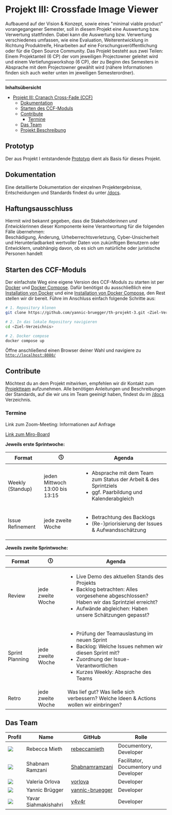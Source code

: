 # Projekt III: Crossfade Image Viewer

Aufbauend auf der Vision &amp; Konzept, sowie eines "minimal viable product" vorangegangener Semester, soll in diesem Projekt eine Auswertung bzw. Verwertung stattfinden. Dabei kann die Auswertung bzw. Verwertung verschiedenes umfassen, wie eine Evaluation, Weiterentwicklung in Richtung Produktreife, Hinarbeiten auf eine Forschungsveröffentlichung oder für die Open Source Community.  Das Projekt besteht aus zwei Teilen: Einem Projektanteil (6 CP) der vom jeweiligen Projectowner geleitet wird und einem Vertiefungsworkshop (6 CP), der zu Beginn des Semesters in Absprache mit dem Projectowner gewählt wird (nähere Informationen finden sich auch weiter unten im jeweiligen Semesterordner).

-----------------

**Inhaltsübersicht**
- [Projekt III: Cranach Cross-Fade (CCF)](#projekt-iii-cranach-cross-fade-ccf)
  - [Dokumentation](#dokumentation)
  - [Starten des CCF-Moduls](#starten-des-ccf-moduls)
  - [Contribute](#contribute)
    - [Termine](#termine)
  - [Das Team](#das-team)
  - [Projekt Beschreibung](#projekt-beschreibung)

## Prototyp
Der aus Projekt I entstandende [Prototyp](https://www.figma.com/proto/Jbh4haqz3FP7IPj9vuxtBG/WTW2-Prototyp?node-id=24%3A29&scaling=scale-down) dient als Basis für dieses Projekt.


## Dokumentation
Eine detaillierte Dokumentation der einzelnen Projektergebnisse, Entscheidungen und Standards findest du unter [/docs](./docs/README.md).

## Haftungsausschluss
Hiermit wird bekannt gegeben, dass die Stakeholder*innen und Entwickler*innen dieser Komponente keine Verantwortung für die folgenden Fälle übernehmen:<br>
Beschädigung, Änderung, Urheberrechtsverletzung, Cyber-Unsicherheit und Herunterladbarkeit wertvoller Daten von zukünftigen Benutzern oder Entwicklern, unabhängig davon, ob es sich um natürliche oder juristische Personen handelt

## Starten des CCF-Moduls
Der einfachste Weg eine eigene Version des CCF-Moduls zu starten ist per [Docker](https://docs.docker.com/get-started/overview/) und [Docker Compose](https://docs.docker.com/compose/). Dafür benötigst du ausschließlich eine [Installation von Docker](https://docs.docker.com/get-docker/) und eine [Installation von Docker Compose](https://docs.docker.com/compose/install/), den Rest stellen wir dir bereit. Führe im Anschluss einfach folgende Schritte aus:

```bash
# 1. Repository klonen
git clone https://github.com/yannic-bruegger/th-projekt-3.git <Ziel-Verzeichnis>

# 2. In das lokale Repository navigieren
cd <Ziel-Verzeichnis>

# 2. Docker compose
docker compose up
```
Öffne anschließend einen Browser deiner Wahl und navigiere zu [`http://localhost:8080/`](http://localhost:8080/)

## Contribute
Möchtest du an dem Projekt mitwirken, empfehlen wir dir Kontakt zum [Projektteam](#das-team) aufzunehmen. Alle benötigen Anleitungen und Beschreibungen der Standards, auf die wir uns im Team geeinigt haben, findest du im  [/docs](./docs/README.md) Verzeichnis.
### Termine

Link zum Zoom-Meeting: Informationen auf Anfrage<br>

[Link zum Miro-Board](https://miro.com/app/board/o9J_lFjTo04=/)<br>


**Jeweils erste Sprintwoche:**

| Format | 🕔 | Agenda |
|--------|----|-------|
| Weekly (Standup) | jeden Mittwoch 13:00 bis 13:15 |<ul><li>Absprache mit dem Team zum Status der Arbeit & des Sprintziels </li><li> ggf. Paarbildung und Kalenderabgleich </li></ul> |
| Issue Refinement | jede zweite Woche |<ul><li>Betrachtung des Backlogs</li><li>(Re-)priorisierung der Issues & Aufwandsschätzung</li></ul> |


**Jeweils zweite Sprintwoche:**

| Format | 🕔 | Agenda |
|--------|----|-------|
| Review | jede zweite Woche | <ul><li>Live Demo des aktuellen Stands des Projekts</li><li>Backlog betrachten: Alles vorgesehene abgeschlossen? Haben wir das Sprintziel erreicht?</li><li>Aufwände abgleichen: Haben unsere Schätzungen gepasst?</li></ul> |
| Sprint Planning | jede zweite Woche | <ul><li>Prüfung der Teamauslastung im neuen Sprint</li><li>Backlog: Welche Issues nehmen wir diesen Sprint mit?</li><li>Zuordnung der Issue-Verantwortlichen</li><li>Kurzes Weekly: Absprache des Teams</li></ul> |
| Retro | jede zweite Woche | Was lief gut? Was ließe sich verbessern? Welche Ideen & Actions wollen wir einbringen? |

## Das Team

| Profil | Name | GitHub | Rolle |
|-|------|--------|------|
| ![](https://avatars.githubusercontent.com/u/38219697?s=60&v=4) | Rebecca Mieth | [rebeccamieth](https://github.com/rebeccamieth) |Documentory, Developer |
| ![](https://avatars.githubusercontent.com/u/73938534?s=60&v=4) | Shabnam Ramzani | [Shabnamramzani](https://github.com/Shabnamramzani) | Facilitator, Documentory und Developer |
| ![](https://avatars.githubusercontent.com/u/53353537?s=60&v=4) | Valeria Orlova | [vorlova](https://github.com/Vorlova) | Developer |
| ![](https://avatars.githubusercontent.com/u/36576062?s=60&v=4) | Yannic Brügger | [yannic-bruegger](https://github.com/yannic-bruegger) | Developer |
| ![](https://avatars.githubusercontent.com/u/73645605?s=60&v=4) | Yavar Siahmakishahri | [y4v4r](https://github.com/y4v4r) | Developer |


